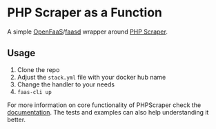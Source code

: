 # PHP Scraper as a Function

A simple [OpenFaaS](https://github.com/openfaas/faas)/[faasd](https://github.com/openfaas/faasd) wrapper around [PHP Scraper](https://github.com/spekulatius/PHPScraper).

## Usage

1. Clone the repo
2. Adjust the `stack.yml` file with your docker hub name
3. Change the handler to your needs
4. `faas-cli up`

For more information on core functionality of PHPScraper check the [documentation](https://phpscraper.de). The tests and examples can also help understanding it better.
